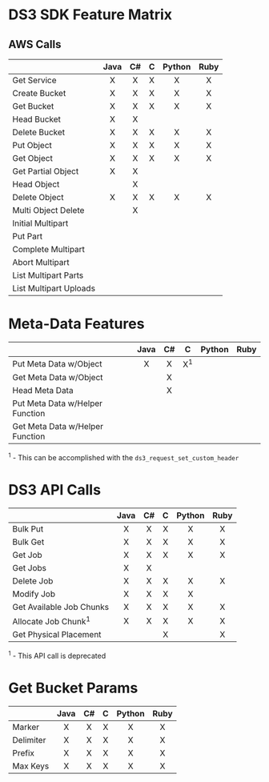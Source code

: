 DS3 SDK Feature Matrix
======================

## AWS Calls

|                      | Java | C# | C | Python | Ruby |
|----------------------|:----:|:--:|:-:|:------:|:----:|
|Get Service           |  X   |  X | X |   X    |  X   |
|Create Bucket         |  X   |  X | X |   X    |  X   |
|Get Bucket            |  X   |  X | X |   X    |  X   |
|Head Bucket           |  X   |  X |   |        |      |
|Delete Bucket         |  X   |  X | X |   X    |  X   |
|Put Object            |  X   |  X | X |   X    |  X   |
|Get Object            |  X   |  X | X |   X    |  X   |
|Get Partial Object    |  X   |  X |   |        |      |
|Head Object           |      |  X |   |        |      |
|Delete Object         |  X   |  X | X |   X    |  X   |
|Multi Object Delete   |      |  X |   |        |      |
|Initial Multipart     |      |    |   |        |      |
|Put Part              |      |    |   |        |      |
|Complete Multipart    |      |    |   |        |      |
|Abort Multipart       |      |    |   |        |      |
|List Multipart Parts  |      |    |   |        |      |
|List Multipart Uploads|      |    |   |        |      |

Meta-Data Features
==================

|                               | Java | C# |      C       | Python | Ruby |
|-------------------------------|:----:|:--:|:------------:|:------:|:----:|
|Put Meta Data w/Object         |  X   | X  | X<sup>1</sup>|        |      |
|Get Meta Data w/Object         |      | X  |              |        |      |
|Head Meta Data                 |      | X  |              |        |      |
|Put Meta Data w/Helper Function|      |    |              |        |      |
|Get Meta Data w/Helper Function|      |    |              |        |      |

<sup>1</sup> - This can be accomplished with the `ds3_request_set_custom_header`

DS3 API Calls
=============

|                              | Java | C# | C | Python | Ruby |
|------------------------------|:----:|:--:|:-:|:------:|:----:|
|Bulk Put                      |   X  | X  | X |   X    |   X  |
|Bulk Get                      |   X  | X  | X |   X    |   X  |
|Get Job                       |   X  | X  | X |   X    |   X  |
|Get Jobs                      |   X  | X  |   |        |      |
|Delete Job                    |   X  | X  | X |   X    |   X  |
|Modify Job                    |   X  | X  | X |   X    |      | 
|Get Available Job Chunks      |   X  | X  | X |   X    |   X  |
|Allocate Job Chunk<sup>1</sup>|   X  | X  | X |   X    |   X  |
|Get Physical Placement        |      |    | X |        |   X  |

<sup>1</sup> - This API call is deprecated

Get Bucket Params
=================

|         | Java | C# | C | Python | Ruby |
|---------|:----:|:--:|:-:|:------:|:----:|
|Marker   |  X   | X  | X |   X    |   X  |
|Delimiter|  X   | X  | X |   X    |   X  |
|Prefix   |  X   | X  | X |   X    |   X  |
|Max Keys |  X   | X  | X |   X    |   X  |
